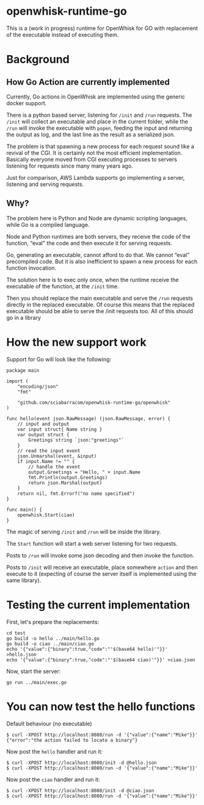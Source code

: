 # openwhisk-runtime-go

This is a (work in progress) runtime for OpenWhisk for GO with replacement of the executable instead of executing them.

# Background

## How Go Action are currently implemented

Currently, Go actions in OpenWhisk are implemented using the generic docker support. 

There is a python based server, listening for `/init` and `/run` requests. The `/init` will collect an executable and place in the current folder, while the `/run` will invoke the executable with `popen`, feeding the input and returning the output as log, and the last line as the result as a serialized json.

The problem is that spawning a new process for each request sound like a revival of the CGI.  It is certainly not the most efficient implementation.  Basically everyone moved from CGI executing processes to servers listening for requests since many many years ago.

Just for comparison, AWS Lambda supports go implementing a server, listening and serving requests. 

## Why?

The problem here is Python and Node are dynamic scripting languages, while Go is a compiled language.

Node and Python runtimes are both  servers, they receive the code of the function, “eval" the code and then execute it for serving requests. 

Go, generating an executable, cannot afford to do that. We cannot “eval” precompiled code. But it is also inefficient to spawn a new process for each function invocation. 

The solution here is to exec only once, when the runtime receive the executable of the function, at the `/init` time. 

Then you should replace the main executable and  serve the `/run` requests directly in the replaced executable. Of course this means that the replaced executable should be able to serve the /init requests too. All of this should go in a library

# How the new support work

Support for Go will look like the following:

```
package main

import (
	"encoding/json"
	"fmt"

	"github.com/sciabarracom/openwhisk-runtime-go/openwhisk"
)

func hello(event json.RawMessage) (json.RawMessage, error) {
	// input and output
	var input struct{ Name string }
	var output struct {
		Greetings string `json:"greetings"`
	}
	// read the input event
	json.Unmarshal(event, &input)
	if input.Name != "" {
		// handle the event
		output.Greetings = "Hello, " + input.Name
		fmt.Println(output.Greetings)
		return json.Marshal(output)
	}
	return nil, fmt.Errorf("no name specified")
}

func main() {
	openwhisk.Start(ciao)
}
```

The magic of serving `/init` and `/run` will be inside the library.

The `Start` function will start a web server listening for two requests.

Posts to `/run` will invoke some json decoding  and then invoke the function.

Posts to `/init` will receive an executable, place somewhere `action` and then execute to it (expecting of course the server itself is implemented using the same library).  

# Testing the current implementation

First, let's prepare the replacements:

```
cd test
go build -o hello ../main/hello.go
go build -o ciao ../main/ciao.go
echo '{"value":{"binary":true,"code":"'$(base64 hello)'"}}' >hello.json
echo '{"value":{"binary":true,"code":"'$(base64 ciao)'"}}' >ciao.json
```

Now, start the server:

```
go run ../main/exec.go
```

# You can now test the hello functions

Default behaviour (no executable)

```
$ curl -XPOST http://localhost:8080/run -d '{"value":{"name":"Mike"}}'
{"error":"the action failed to locate a binary"}
```

Now post the `hello` handler and run it:

```
$ curl -XPOST http://localhost:8080/init -d @hello.json
$ curl -XPOST http://localhost:8080/run -d '{"value":{"name":"Mike"}}'
```

Now post the `ciao` handler and run it:

```
$ curl -XPOST http://localhost:8080/init -d @ciao.json
$ curl -XPOST http://localhost:8080/run -d '{"value":{"name":"Mike"}}'
```



